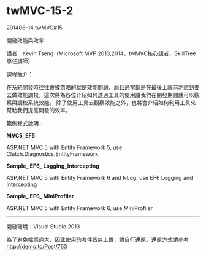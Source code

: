 twMVC-15-2
==========

201406-14 twMVC#15

開發效能與效率

講者：Kevin Tseng（Microsoft MVP 2013,2014、twMVC核心講者、SkillTree 專任講師）

課程簡介：

在系統開發時往往會被忽略的就是效能問題，而且通常都是在最後上線前才想到要去做效能調校，這次將為各位介紹如何透過工具的使用讓我們在開發期間就可以觀察與調校系統效能。
除了使用工具去觀察效能之外，也將會介紹如何利用工具來幫助我們提高開發的效率。

範例程式說明：

**MVC5_EF5**

ASP.NET MVC 5 with Entity Framework 5, use Clutch.Diagnostics.EntityFramework

**Sample_ EF6_ Logging_Intercepting**

ASP.NET MVC 5 with Entity Framework 6 and NLog, use EF6 Logging and Intercepting

**Sample_ EF6_ MiniProfiler**

ASP.NET MVC 5 with Entity Framework 6, use MiniProfiler


----------

開發環境：Visual Studio 2013

為了避免檔案過大，因此使用的套件皆無上傳，請自行還原，還原方式請參考 http://demo.tc/Post/763

